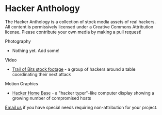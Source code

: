 # Hacker Anthology

The Hacker Anthology is a collection of stock media assets of real hackers. All content is permissively licensed under a Creative Commons Attribution license. Please contribute your own media by making a pull request!

Photography

* Nothing yet. Add some!

Video

* [Trail of Bits stock footage](https://vimeo.com/166911765) - a group of hackers around a table coordinating their next attack

Motion Graphics

* [Hacker Home Base](hacker_home_base) - a "hacker typer"-like computer display showing a growing number of compromised hosts

[Email us](mailto:dan@trailofbits.com) if you have special needs requiring non-attribution for your project.
